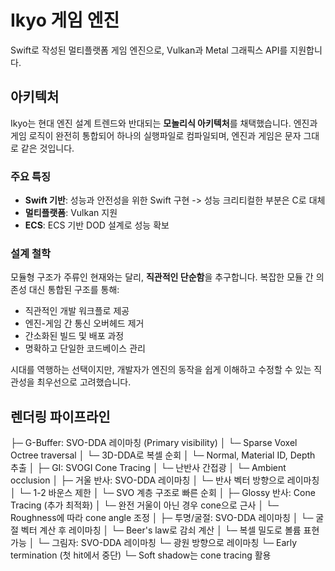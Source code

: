 # Ikyo 게임 엔진

Swift로 작성된 멀티플랫폼 게임 엔진으로, Vulkan과 Metal 그래픽스 API를 지원합니다.

## 아키텍처

Ikyo는 현대 엔진 설계 트렌드와 반대되는 **모놀리식 아키텍처**를 채택했습니다. 엔진과 게임 로직이 완전히 통합되어 하나의 실행파일로 컴파일되며, 엔진과 게임은 문자 그대로 같은 것입니다.

### 주요 특징

- **Swift 기반**: 성능과 안전성을 위한 Swift 구현 -> 성능 크리티컬한 부분은 C로 대체
- **멀티플랫폼**: Vulkan 지원
- **ECS**: ECS 기반 DOD 설계로 성능 확보

### 설계 철학

모듈형 구조가 주류인 현재와는 달리, **직관적인 단순함**을 추구합니다. 복잡한 모듈 간 의존성 대신 통합된 구조를 통해:

- 직관적인 개발 워크플로 제공
- 엔진-게임 간 통신 오버헤드 제거
- 간소화된 빌드 및 배포 과정
- 명확하고 단일한 코드베이스 관리

시대를 역행하는 선택이지만, 개발자가 엔진의 동작을 쉽게 이해하고 수정할 수 있는 직관성을 최우선으로 고려했습니다.

## 렌더링 파이프라인
├─ G-Buffer: SVO-DDA 레이마칭 (Primary visibility)
│   └─ Sparse Voxel Octree traversal
│   └─ 3D-DDA로 복셀 순회
│   └─ Normal, Material ID, Depth 추출
│
├─ GI: SVOGI Cone Tracing
│   └─ 난반사 간접광
│   └─ Ambient occlusion
│
├─ 거울 반사: SVO-DDA 레이마칭
│   └─ 반사 벡터 방향으로 레이마칭
│   └─ 1-2 바운스 제한
│   └─ SVO 계층 구조로 빠른 순회
│
├─ Glossy 반사: Cone Tracing (추가 최적화)
│   └─ 완전 거울이 아닌 경우 cone으로 근사
│   └─ Roughness에 따라 cone angle 조정
│
├─ 투명/굴절: SVO-DDA 레이마칭
│   └─ 굴절 벡터 계산 후 레이마칭
│   └─ Beer's law로 감쇠 계산
│   └─ 복셀 밀도로 볼륨 표현 가능
│
└─ 그림자: SVO-DDA 레이마칭
    └─ 광원 방향으로 레이마칭
    └─ Early termination (첫 hit에서 중단)
    └─ Soft shadow는 cone tracing 활용
